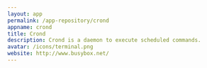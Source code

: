 ```yaml
---
layout: app
permalink: /app-repository/crond
appname: crond
title: Crond
description: Crond is a daemon to execute scheduled commands.
avatar: /icons/terminal.png
website: http://www.busybox.net/
---
```


